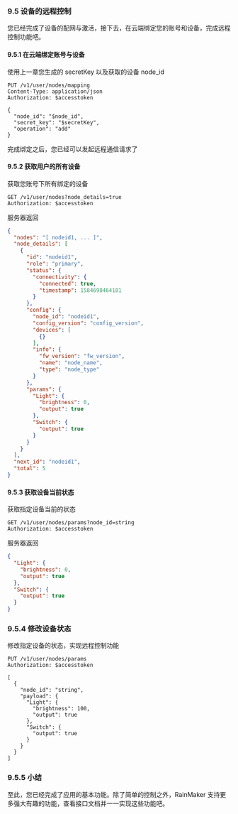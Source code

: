 ### 9.5 设备的远程控制
您已经完成了设备的配网与激活，接下去，在云端绑定您的账号和设备，完成远程控制功能吧。

#### 9.5.1 在云端绑定账号与设备
使用上一章您生成的 secretKey 以及获取的设备 node_id
```http
PUT /v1/user/nodes/mapping
Content-Type: application/json
Authorization: $accesstoken

{
  "node_id": "$node_id",
  "secret_key": "$secretKey",
  "operation": "add"
}
```
完成绑定之后，您已经可以发起远程通信请求了

#### 9.5.2 获取用户的所有设备
获取您账号下所有绑定的设备
```http
GET /v1/user/nodes?node_details=true
Authorization: $accesstoken
```
服务器返回
```json
{
  "nodes": "[ nodeid1, ... ]",
  "node_details": [
    {
      "id": "nodeid1",
      "role": "primary",
      "status": {
        "connectivity": {
          "connected": true,
          "timestamp": 1584698464101
        }
      },
      "config": {
        "node_id": "nodeid1",
        "config_version": "config_version",
        "devices": [
          {}
        ],
        "info": {
          "fw_version": "fw_version",
          "name": "node_name",
          "type": "node_type"
        }
      },
      "params": {
        "Light": {
          "brightness": 0,
          "output": true
        },
        "Switch": {
          "output": true
        }
      }
    }
  ],
  "next_id": "nodeid1",
  "total": 5
}
```

#### 9.5.3 获取设备当前状态
获取指定设备当前的状态
```http
GET /v1/user/nodes/params?node_id=string
Authorization: $accesstoken
```
服务器返回
```json
{
  "Light": {
    "brightness": 0,
    "output": true
  },
  "Switch": {
    "output": true
  }
}
```

### 9.5.4 修改设备状态
修改指定设备的状态，实现远程控制功能
```http
PUT /v1/user/nodes/params
Authorization: $accesstoken

[
  {
    "node_id": "string",
    "payload": {
      "Light": {
        "brightness": 100,
        "output": true
      },
      "Switch": {
        "output": true
      }
    }
  }
]
```

### 9.5.5 小结
至此，您已经完成了应用的基本功能。除了简单的控制之外，RainMaker 支持更多强大有趣的功能，查看接口文档并一一实现这些功能吧。